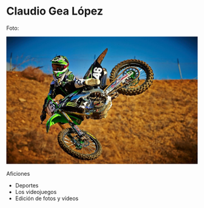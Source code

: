 # Claudio Gea López

Foto:

![Foto de moto](/images/motocross.jpg)


Aficiones
- Deportes
- Los videojuegos
- Edición de fotos y vídeos

